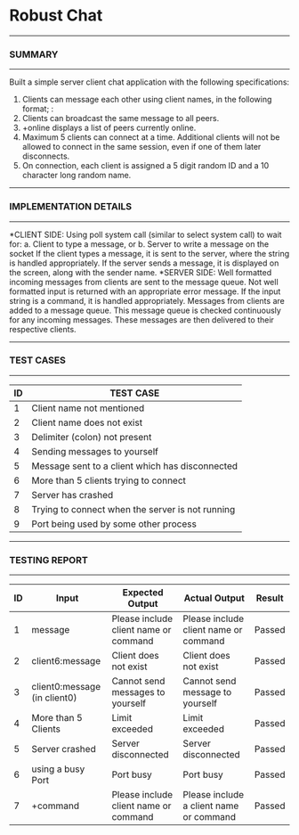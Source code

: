 # Robust Chat
______________________________________________________________________________________________
### SUMMARY
------------------------
Built a simple server client chat application with the following specifications:
1. Clients can message each other using client names, in the following format;
<clientname>:<message>
2. Clients can broadcast the same message to all peers.
3. +online displays a list of peers currently online.
4. Maximum 5 clients can connect at a time. Additional clients will not be allowed to connect in the same session, even if one of them later disconnects.
5. On connection, each client is assigned a 5 digit random ID and a 10 character long random name.
_______________________________________________________________________________________________
### IMPLEMENTATION DETAILS
-------------------------
*CLIENT SIDE:
Using poll system call (similar to select system call) to wait for:
a. Client to type a message, or
b. Server to write a message on the socket
If the client types a message, it is sent to the server, where the string is handled appropriately.
If the server sends a message, it is displayed on the screen, along with the sender name.
*SERVER SIDE:
Well formatted incoming messages from clients are sent to the message queue. Not well formatted input is returned with an appropriate error message. If the input string is a command, it is handled appropriately.
Messages from clients are added to a message queue. This message queue is checked continuously for any incoming messages.
These messages are then delivered to their respective clients.
_________________________________________________________________________________________________
### TEST CASES

-----------------------------------------------------------------
| ID | TEST CASE |
|---------------|--------------------------------------------------|
| 1 | Client name not mentioned |
| 2 | Client name does not exist |
| 3 | Delimiter (colon) not present |
| 4 | Sending messages to yourself |
| 5 | Message sent to a client which has disconnected |
| 6 | More than 5 clients trying to connect |
| 7 | Server has crashed |
| 8 | Trying to connect when the server is not running |
| 9 | Port being used by some other process |
__________________________________________________________________________________________________
### TESTING REPORT

-----------------------------------------------------------------------------------------------------------------------------------------
| ID | Input | Expected Output | Actual Output | Result |
|--------|---------------------------------|---------------------|--------------------------|-------------------------------------------------|
| 1 | message | Please include client name or command | Please include client name or command | Passed |
| 2 | client6:message | Client does not exist | Client does not exist | Passed |
| 3 | client0:message (in client0)| Cannot send messages to yourself | Cannot send message to yourself | Passed |
| 4 | More than 5 Clients | Limit exceeded | Limit exceeded | Passed |
| 5 | Server crashed | Server disconnected | Server disconnected | Passed |
| 6 | using a busy Port | Port busy | Port busy | Passed |
| 7 | +command | Please include client name or command | Please include a client name or command | Passed |
